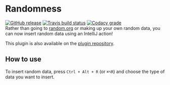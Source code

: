 # Randomness
[![GitHub release](https://img.shields.io/github/release/FWDekker/intellij-randomness.svg)](https://github.com/FWDekker/intellij-randomness/releases/latest)
[![Travis build status](https://img.shields.io/travis/FWDekker/intellij-randomness.svg)](https://travis-ci.org/FWDekker/intellij-randomness)
[![Codacy grade](https://img.shields.io/codacy/grade/bc99104953f64f7da2db9e8ff6e557f5.svg)](https://www.codacy.com/app/felix_4/intellij-randomness)
<br />
Rather than going to [random.org](https://www.random.org/) or making up your own random data, you can now insert random data using an IntelliJ action!

This plugin is also available on the [plugin repository](https://plugins.jetbrains.com/plugin/9836-randomness).


## How to use
To insert random data, press `Ctrl + Alt + R` (or `⌘⌥R`) and choose the type of data you want to insert.
